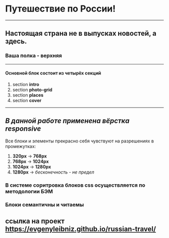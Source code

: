 # Путешествие по России!

---

## Настоящая страна не в выпусках новостей, а здесь.

### Ваша полка - верхняя

---

#### **Основной блок состоит из четырёх секций**

1. section **intro**
2. section **photo-grid**
3. section **places**
4. section **cover**

---

## _В данной работе применена вёрстка responsive_

Все блоки и элементы прекрасно себя чувствуют на разрешениях в промежутках:

1. **320px** -> **768px**
2. **768px** -> **1024px**
3. **1024px** -> **1280px**
4. **1280px** -> _бесконечность - не предел_

### В системе соритровка блоков css осуществляется по методологии БЭМ

### Блоки семантичны и читаемы

## ссылка на проект https://evgenyleibniz.github.io/russian-travel/
